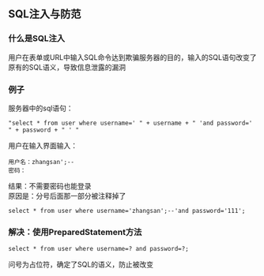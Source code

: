 ## SQL注入与防范
### 什么是SQL注入
用户在表单或URL中输入SQL命令达到欺骗服务器的目的，输入的SQL语句改变了原有的SQL语义，导致信息泄露的漏洞

### 例子  
服务器中的sql语句：
```
"select * from user where username=' " + username + " 'and password=' " + password + " ' "
```
用户在输入界面输入：
```
用户名：zhangsan';--
密码：
```
结果：不需要密码也能登录  
原因是：分号后面那一部分被注释掉了
```
select * from user where username='zhangsan';--'and password='111';
```

### 解决：使用PreparedStatement方法
```
select * from user where username=? and password=?;
```
问号为占位符，确定了SQL的语义，防止被改变
